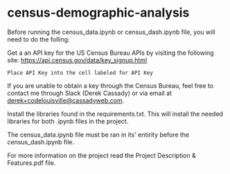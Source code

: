 # census-demographic-analysis


Before running the census_data.ipynb or census_dash.ipynb file, you will need to do the folling:

Get a an API key for the US Census Bureau APIs by visiting the following site:
    https://api.census.gov/data/key_signup.html

    Place API Key into the cell labeled for API Key

If you are unable to obtain a key through the Census Bureau, feel free to contact me through Slack (Derek Cassady) 
or via email at derek+codelouisville@cassadyweb.com.

Install the libraries found in the requirements.txt.  This will install the needed libraries for both .ipynb files in the project.

The census_data.ipynb file must be ran in its' entirity before the census_dash.ipynb file.

For more information on the project read the Project Description & Features.pdf file.